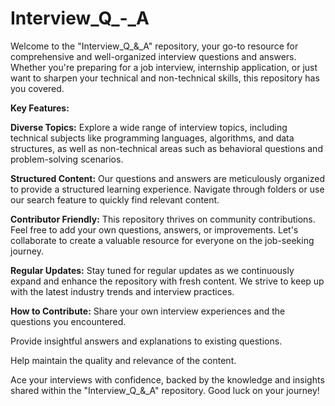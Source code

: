 # Interview_Q_-_A
Welcome to the "Interview_Q_&_A" repository, your go-to resource for comprehensive and well-organized interview questions and answers. Whether you're preparing for a job interview, internship application, or just want to sharpen your technical and non-technical skills, this repository has you covered.

**Key Features:**

**Diverse Topics:** Explore a wide range of interview topics, including technical subjects like programming languages, algorithms, and data structures, as well as non-technical areas such as behavioral questions and problem-solving scenarios.

**Structured Content:** Our questions and answers are meticulously organized to provide a structured learning experience. Navigate through folders or use our search feature to quickly find relevant content.

**Contributor Friendly:** This repository thrives on community contributions. Feel free to add your own questions, answers, or improvements. Let's collaborate to create a valuable resource for everyone on the job-seeking journey.

**Regular Updates:** Stay tuned for regular updates as we continuously expand and enhance the repository with fresh content. We strive to keep up with the latest industry trends and interview practices.

**How to Contribute:**
Share your own interview experiences and the questions you encountered.

Provide insightful answers and explanations to existing questions.</n>

Help maintain the quality and relevance of the content.</n>

Ace your interviews with confidence, backed by the knowledge and insights shared within the "Interview_Q_&_A" repository. Good luck on your journey!


